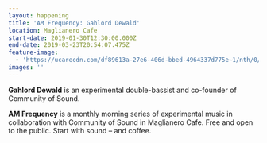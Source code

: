 ```yaml
---
layout: happening
title: 'AM Frequency: Gahlord Dewald'
location: Maglianero Cafe
start-date: 2019-01-30T12:30:00.000Z
end-date: 2019-03-23T20:54:07.475Z
feature-image:
  - 'https://ucarecdn.com/df89613a-27e6-406d-bbed-4964337d775e~1/nth/0/'
images: ''
---
```

**Gahlord Dewald** is an experimental double-bassist and co-founder of Community of Sound. 

**AM Frequency** is a monthly morning series of experimental music in collaboration with Community of Sound in Maglianero Cafe. Free and open to the public. Start with sound – and coffee.
